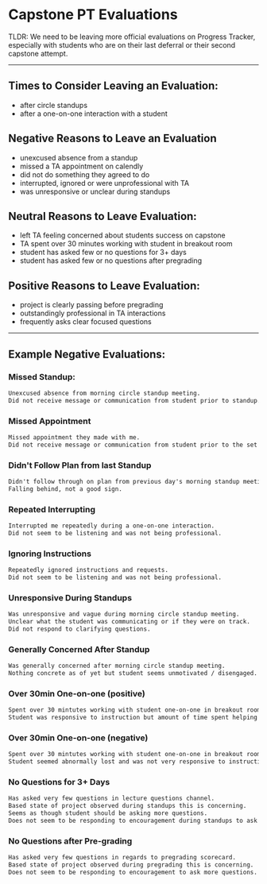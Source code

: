# Capstone PT Evaluations

TLDR: We need to be leaving more official evaluations on Progress Tracker, especially with students who are on their last deferral or their second capstone attempt.

---

## Times to Consider Leaving an Evaluation:
* after circle standups
* after a one-on-one interaction with a student

## Negative Reasons to Leave an Evaluation
* unexcused absence from a standup
* missed a TA appointment on calendly
* did not do something they agreed to do
* interrupted, ignored or were unprofessional with TA
* was unresponsive or unclear during standups

## Neutral Reasons to Leave Evaluation:
* left TA feeling concerned about students success on capstone
* TA spent over 30 minutes working with student in breakout room
* student has asked few or no questions for 3+ days
* student has asked few or no questions after pregrading

## Positive Reasons to Leave Evaluation:
* project is clearly passing before pregrading
* outstandingly professional in TA interactions
* frequently asks clear focused questions

---

## Example Negative Evaluations:

### Missed Standup:
```txt
Unexcused absence from morning circle standup meeting. 
Did not receive message or communication from student prior to standup.
```

### Missed Appointment
```txt
Missed appointment they made with me.
Did not receive message or communication from student prior to the set time for the meeting.
```

### Didn't Follow Plan from last Standup
```txt
Didn't follow through on plan from previous day's morning standup meeting.
Falling behind, not a good sign.
```

### Repeated Interrupting
```txt
Interrupted me repeatedly during a one-on-one interaction.
Did not seem to be listening and was not being professional.
```

### Ignoring Instructions
```txt
Repeatedly ignored instructions and requests.
Did not seem to be listening and was not being professional.
```

### Unresponsive During Standups
```txt
Was unresponsive and vague during morning circle standup meeting.
Unclear what the student was communicating or if they were on track.
Did not respond to clarifying questions.
```

### Generally Concerned After Standup
```txt
Was generally concerned after morning circle standup meeting.
Nothing concrete as of yet but student seems unmotivated / disengaged.
```

### Over 30min One-on-one (positive)
```txt
Spent over 30 mintutes working with student one-on-one in breakout room.
Student was responsive to instruction but amount of time spent helping was concerning.
```

### Over 30min One-on-one (negative)
```txt
Spent over 30 mintutes working with student one-on-one in breakout room.
Student seemed abnormally lost and was not very responsive to instruction.
```

### No Questions for 3+ Days
```txt
Has asked very few questions in lecture questions channel.
Based state of project observed during standups this is concerning.
Seems as though student should be asking more questions.
Does not seem to be responding to encouragement during standups to ask more questions.
```

### No Questions after Pre-grading
```txt
Has asked very few questions in regards to pregrading scorecard.
Based state of project observed during pregrading this is concerning.
Does not seem to be responding to encouragement to ask more questions.
```
